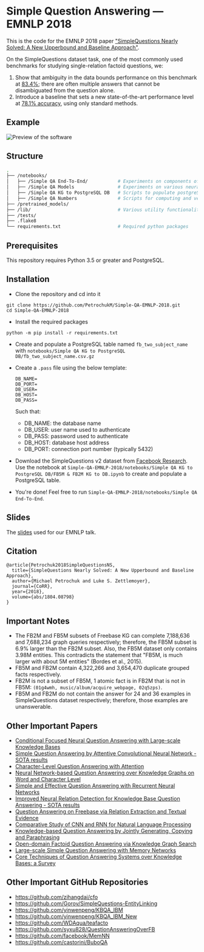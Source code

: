 # Simple Question Answering — EMNLP 2018

This is the code for the EMNLP 2018 paper ["SimpleQuestions Nearly Solved: A New Upperbound and Baseline Approach"](http://aclweb.org/anthology/D18-1051).

On the SimpleQuestions dataset task, one of the most commonly used benchmarks for studying single-relation factoid questions, we:

1. Show that ambiguity in the data bounds performance on this benchmark at [83.4%](https://github.com/PetrochukM/Simple-QA-EMNLP-2018/blob/master/notebooks/Simple%20QA%20Numbers/HYPOTHESIS%20-%20Accuracy%20Upperbound.ipynb); there are often multiple answers that cannot be disambiguated from the question alone.
2. Introduce a baseline that sets a new state-of-the-art performance level at [78.1% accuracy](https://github.com/PetrochukM/Simple-QA-EMNLP-2018/blob/master/notebooks/Simple%20QA%20End-To-End/Step%203%20-%20Predict%20Relation%20and%20Finish.ipynb),  using only standard methods.

## Example

![Preview of the software](https://github.com/PetrochukM/Simple-QA-EMNLP-2018/blob/master/preview.png)

## Structure

```bash
.
├── /notebooks/                          
│   ├── /Simple QA End-To-End/           # Experiments on components of the end-to-end QA pipeline
│   ├── /Simple QA Models                # Experiments on various neural models
│   ├── /Simple QA KG to PostgreSQL DB   # Scripts to populate postgreSQL
│   ├── /Simple QA Numbers               # Scripts for computing and verifying various numbers
├── /pretrained_models/                   
├── /lib/                                # Various utility functionality
├── /tests/                               
├── .flake8                               
└── requirements.txt                     # Required python packages
```


## Prerequisites

This repository requires Python 3.5 or greater and PostgreSQL.

## Installation

* Clone the repository and cd into it
```
git clone https://github.com/PetrochukM/Simple-QA-EMNLP-2018.git
cd Simple-QA-EMNLP-2018
```

* Install the required packages
```
python -m pip install -r requirements.txt
```

* Create and populate a PostgreSQL table named ``fb_two_subject_name`` with ``notebooks/Simple QA KG to PostgreSQL DB/fb_two_subject_name.csv.gz``

* Create a ``.pass`` file using the below template:

  ```
  DB_NAME=
  DB_PORT=
  DB_USER=
  DB_HOST=
  DB_PASS=
  ```
  
  Such that:
  - DB_NAME: the database name
  - DB_USER: user name used to authenticate
  - DB_PASS: password used to authenticate
  - DB_HOST: database host address
  - DB_PORT: connection port number (typically 5432)

* Download the SimpleQuestions v2 dataset from [Facebook Research](https://research.fb.com/downloads/babi/). Use the notebook at ``Simple-QA-EMNLP-2018/notebooks/Simple QA KG to PostgreSQL DB/FB5M & FB2M KG to DB.ipynb`` to create and populate a PostgreSQL table. 

* You're done! Feel free to run ``Simple-QA-EMNLP-2018/notebooks/Simple QA End-To-End``.

## Slides 

The [slides](https://docs.google.com/presentation/d/1G7TF4RgG3AoBsuJRYKV9_uLFhOStgmxH8ceLjywhwRU/edit?usp=sharing) used for our EMNLP talk.

## Citation

```
@article{Petrochuk2018SimpleQuestionsNS,
  title={SimpleQuestions Nearly Solved: A New Upperbound and Baseline Approach},
  author={Michael Petrochuk and Luke S. Zettlemoyer},
  journal={CoRR},
  year={2018},
  volume={abs/1804.08798}
}
```

## Important Notes

* The FB2M and FB5M subsets of Freebase KG can complete 7,188,636 and 7,688,234 graph queries respectively; therefore, the FB5M subset is 6.9% larger than the FB2M subset. Also, the FB5M dataset only contains 3.98M entities. This contradicts the statement that "FB5M, is much larger with about 5M entities" (Bordes et al., 2015). 
* FB5M and FB2M contain 4,322,266 and 3,654,470 duplicate grouped facts respectively. 
* FB2M is not a subset of FB5M, 1 atomic fact is in FB2M that is not in FB5M: ``(01g4wmh, music/album/acquire_webpage, 02q5zps)``.
* FB5M and FB2M do not contain the answer for 24 and 36 examples in SimpleQuestions dataset respectively; therefore, those examples are unanswerable.

## Other Important Papers
- [Conditional Focused Neural Question Answering with Large-scale Knowledge Bases](https://www.aclweb.org/anthology/P/P16/P16-1076.pdf)
- [Simple Question Answering by Attentive Convolutional Neural Network - SOTA results](https://arxiv.org/abs/1606.03391)
- [Character-Level Question Answering with Attention](https://arxiv.org/abs/1604.00727)
- [Neural Network-based Question Answering over Knowledge Graphs on Word and Character Level](http://jens-lehmann.org/files/2017/www_nn_factoid_qa.pdf)
- [Simple and Effective Question Answering with Recurrent Neural Networks](https://arxiv.org/abs/1606.05029)
- [Improved Neural Relation Detection for Knowledge Base Question Answering - SOTA results](https://arxiv.org/pdf/1704.06194.pdf)
- [Question Answering on Freebase via Relation Extraction and Textual Evidence](https://arxiv.org/abs/1603.00957)
- [Comparative Study of CNN and RNN for Natural Language Processing](https://arxiv.org/abs/1702.01923)
- [Knowledge-based Question Answering by Jointly Generating, Copying and Paraphrasing](http://dl.acm.org/citation.cfm?id=3133064)
- [Open-domain Factoid Question Answering via Knowledge Graph Search](https://pdfs.semanticscholar.org/6414/5a8edf9add1156d97c489028539fa4c5c66c.pdf)
- [Large-scale Simple Question Answering with Memory Networks](https://research.fb.com/wp-content/uploads/2016/11/large-scale_simple_question_answering_with_memory_networks.pdf?)
- [Core Techniques of Question Answering Systems over Knowledge Bases: a Survey](https://hal.archives-ouvertes.fr/hal-01637143/document)

## Other Important GitHub Repositories
- https://github.com/zihangdai/cfo
- https://github.com/Gorov/SimpleQuestions-EntityLinking
- https://github.com/yinwenpeng/KBQA_IBM
- https://github.com/yinwenpeng/KBQA_IBM_New
- https://github.com/WDAqua/teafacto
- https://github.com/syxu828/QuestionAnsweringOverFB
- https://github.com/facebook/MemNN
- https://github.com/castorini/BuboQA
